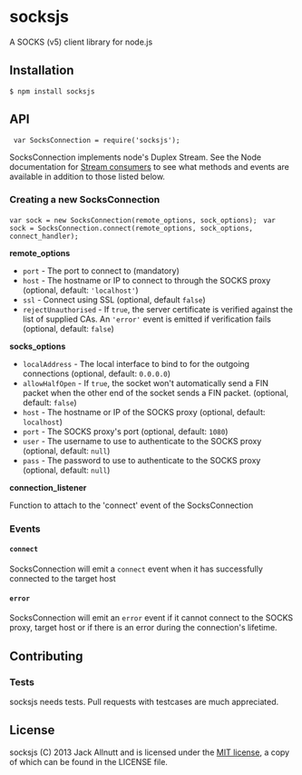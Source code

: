 socksjs
=======

A SOCKS (v5) client library for node.js

## Installation ##

`` $ npm install socksjs ``

## API ##

`` var SocksConnection = require('socksjs');``

SocksConnection implements node's Duplex Stream. See the Node documentation for [Stream consumers](http://nodejs.org/api/stream.html#stream_api_for_stream_consumers) to see what methods and events are available in addition to those listed below.

### Creating a new SocksConnection ###
`` var sock = new SocksConnection(remote_options, sock_options); ``
`` var sock = SocksConnection.connect(remote_options, sock_options, connect_handler);``

**remote_options**
* ``port`` - The port to connect to (mandatory)
* ``host`` - The hostname or IP to connect to through the SOCKS proxy (optional, default: ``'localhost'``)
* ``ssl`` - Connect using SSL (optional, default ``false``)
* ``rejectUnauthorised`` - If ``true``, the server certificate is verified against the list of supplied CAs. An ``'error'`` event is emitted if verification fails (optional, default: ``false``)

**socks_options**
* ``localAddress`` - The local interface to bind to for the outgoing connections (optional, default: ``0.0.0.0``)
* ``allowHalfOpen`` -  If ``true``, the socket won't automatically send a FIN packet when the other end of the socket sends a FIN packet. (optional, default: ``false``)
* ``host`` - The hostname or IP of the SOCKS proxy (optional, default: ``localhost``)
* ``port`` - The SOCKS proxy's port (optional, default: ``1080``)
* ``user`` - The username to use to authenticate to the SOCKS proxy (optional, default: ``null``)
* ``pass`` - The password to use to authenticate to the SOCKS proxy (optional, default: ``null``)

**connection_listener**

Function to attach to the 'connect' event of the SocksConnection

### Events ###
#### ``connect`` ####
SocksConnection will emit a ``connect`` event when it has successfully connected to the target host

#### ``error`` ####
SocksConnection will emit an ``error`` event if it cannot connect to the SOCKS proxy, target host or if there is an error during the connection's lifetime.

## Contributing ##
### Tests ###
socksjs needs tests. Pull requests with testcases are much appreciated.

## License ##
socksjs (C) 2013 Jack Allnutt and is licensed under the [MIT license](http://opensource.org/licenses/MIT), a copy of which can be found in the LICENSE file.